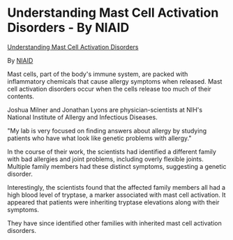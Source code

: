 [//]: # (
source: https://www.youtube.com/watch?v=tQbMGfEMVx4
tags: mast-cells mcas
)

# Understanding Mast Cell Activation Disorders - By NIAID

[Understanding Mast Cell Activation Disorders](https://www.youtube.com/watch?v=tQbMGfEMVx4)

By [NIAID](https://www.youtube.com/@niaid)

Mast cells, part of the body's immune system, are packed with inflammatory chemicals that cause allergy symptoms when released. Mast cell activation disorders occur when the cells release too much of their contents.

Joshua Milner and Jonathan Lyons are physician-scientists at NIH's National Institute of Allergy and Infectious Diseases.

"My lab is very focused on finding answers about allergy by studying patients who have what look like genetic problems with allergy."

In the course of their work, the scientists had identified a different family with bad allergies and joint problems, including overly flexible joints. Multiple family members had these distinct symptoms, suggesting a genetic disorder.

Interestingly, the scientists found that the affected family members all had a high blood level of tryptase, a marker associated with mast cell activation. It appeared that patients were inheriting tryptase elevations along with their symptoms.

They have since identified other families with inherited mast cell activation disorders.
